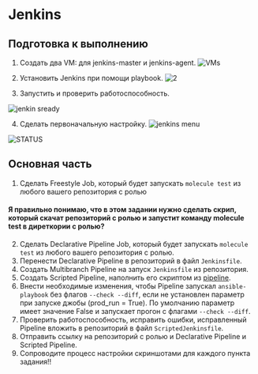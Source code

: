 # Jenkins

## Подготовка к выполнению

1. Создать два VM: для jenkins-master и jenkins-agent.
![VMs](https://github.com/ALEMOLOKOV/Jenkins/assets/109212419/87675767-90bf-4d38-8aed-36030c05b5ca)

2. Установить Jenkins при помощи playbook.
![2](https://github.com/ALEMOLOKOV/Jenkins/assets/109212419/f22fd5ab-9074-4ddb-ab9d-a0bcd52a76d4)

3. Запустить и проверить работоспособность.

![jenkin sready](https://github.com/ALEMOLOKOV/Jenkins/assets/109212419/a3ae8ab1-c16e-4c0e-96c2-e770747caa2a)

4. Сделать первоначальную настройку.
![jenkins menu](https://github.com/ALEMOLOKOV/Jenkins/assets/109212419/c28833a4-e260-46cf-9575-0685c94ce190)

![STATUS](https://github.com/ALEMOLOKOV/Jenkins/assets/109212419/fa21c8d8-adbc-43e1-b13d-d894584c59ad)

## Основная часть

1. Сделать Freestyle Job, который будет запускать `molecule test` из любого вашего репозитория с ролью

#### Я правильно понимаю, что в этом задании нужно сделать скрип, который скачат репозиторий с ролью и запустит команду molecule test  в диреткории с ролью? 
  
2. Сделать Declarative Pipeline Job, который будет запускать `molecule test` из любого вашего репозитория с ролью.
3. Перенести Declarative Pipeline в репозиторий в файл `Jenkinsfile`.
4. Создать Multibranch Pipeline на запуск `Jenkinsfile` из репозитория.
5. Создать Scripted Pipeline, наполнить его скриптом из [pipeline](./pipeline).
6. Внести необходимые изменения, чтобы Pipeline запускал `ansible-playbook` без флагов `--check --diff`, если не установлен параметр при запуске джобы (prod_run = True). По умолчанию параметр имеет значение False и запускает прогон с флагами `--check --diff`.
7. Проверить работоспособность, исправить ошибки, исправленный Pipeline вложить в репозиторий в файл `ScriptedJenkinsfile`.
8. Отправить ссылку на репозиторий с ролью и Declarative Pipeline и Scripted Pipeline.
9. Сопроводите процесс настройки скриншотами для каждого пункта задания!!
